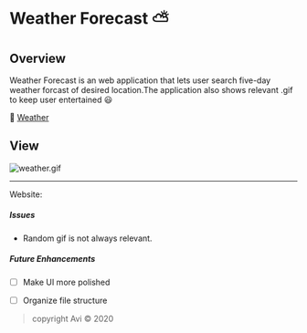 # Weather Forecast :partly_sunny:

## Overview
Weather Forecast is an web application that lets user search five-day weather forcast of desired location.The application also shows relevant .gif to keep user entertained :smiley:

:link: [Weather](https://ak0501.github.io/Weather-API/)

## View
![weather.gif](weather.gif)


___
Website:

##### Issues 
* Random gif is not always relevant.

 ##### Future Enhancements
- [ ]  Make UI more polished
- [ ]  Organize file structure


> copyright Avi :copyright: 2020 
